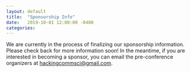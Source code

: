 ```yaml
---
layout: default
title:  "Sponsorship Info"
date:   2019-10-01 12:00:00 -0400
categories: 
---
```

We are currently in the process of finalizing our sponsorship information. Please check back for more information soon! In the meantime, if you are interested in becoming a sponsor, you can email the pre-conference organizers at <hackingcommsci@gmail.com>.


